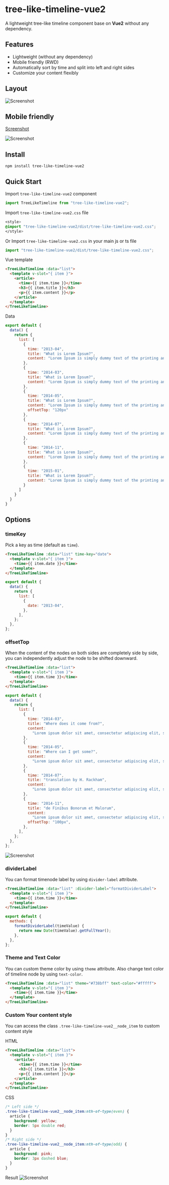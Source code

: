 # tree-like-timeline-vue2

A lightweight tree-like timeline component base on **Vue2** without any dependency.

## Features

- Lightweight (without any dependency)
- Mobile friendly (RWD)
- Automatically sort by time and split into left and right sides
- Customize your content flexibly

## Layout

![Screenshot](https://i.imgur.com/Hgir36b.png)

## Mobile friendly

[Screenshot](https://i.imgur.com/C1oG6pr.gif)

![Screenshot](https://i.imgur.com/PQTlf2g.gif)

## Install

```shell
npm install tree-like-timeline-vue2
```

## Quick Start

Import `tree-like-timeline-vue2` component

```js
import TreeLikeTimeline from "tree-like-timeline-vue2";
```

Import `tree-like-timeline-vue2.css` file

```css
<style>
@import "tree-like-timeline-vue2/dist/tree-like-timeline-vue2.css";
</style>
```

Or
Import `tree-like-timeline-vue2.css` in your main js or ts file

```js
import "tree-like-timeline-vue2/dist/tree-like-timeline-vue2.css";
```

Vue template

```html
<TreeLikeTimeline :data="list">
  <template v-slot="{ item }">
    <article>
      <time>{{ item.time }}</time>
      <h3>{{ item.title }}</h3>
      <p>{{ item.content }}</p>
    </article>
  </template>
</TreeLikeTimeline>
```

Data

```js
export default {
  data() {
    return {
      list: [
        {
          time: "2013-04",
          title: "What is Lorem Ipsum?",
          content: "Lorem Ipsum is simply dummy text of the printing and typesetting industry."
        },
        {
          time: "2014-03",
          title: "What is Lorem Ipsum?",
          content: "Lorem Ipsum is simply dummy text of the printing and typesetting industry."
        },
        {
          time: "2014-05",
          title: "What is Lorem Ipsum?",
          content: "Lorem Ipsum is simply dummy text of the printing and typesetting industry."
          offsetTop: "120px"
        },
        {
          time: "2014-07",
          title: "What is Lorem Ipsum?",
          content: "Lorem Ipsum is simply dummy text of the printing and typesetting industry."
        },
        {
          time: "2014-11",
          title: "What is Lorem Ipsum?",
          content: "Lorem Ipsum is simply dummy text of the printing and typesetting industry."
        },
        {
          time: "2015-01",
          title: "What is Lorem Ipsum?",
          content: "Lorem Ipsum is simply dummy text of the printing and typesetting industry."
        }
      ]
    }
  }
}
```

## Options

### timeKey

Pick a key as time (default as `time`).

```html
<TreeLikeTimeline :data="list" time-key="date">
  <template v-slot="{ item }">
    <time>{{ item.date }}</time>
  </template>
</TreeLikeTimeline>
```

```js
export default {
  data() {
    return {
      list: [
        {
          date: "2013-04",
        },
      ],
    };
  },
};
```

### offsetTop

When the content of the nodes on both sides are completely side by side, you can independently adjust the node to be shifted downward.

```html
<TreeLikeTimeline :data="list">
  <template v-slot="{ item }">
    <time>{{ item.time }}</time>
  </template>
</TreeLikeTimeline>
```

```js
export default {
  data() {
    return {
      list: [
        {
          time: "2014-03",
          title: "Where does it come from?",
          content:
            "Lorem ipsum dolor sit amet, consectetur adipiscing elit, sed do eiusmod tempor incididunt ut labore et dolore magna aliqua. Ut enim ad minim veniam, quis nostrud exercitation ullamco laboris nisi ut aliquip ex ea commodo consequat. Duis aute irure dolor in reprehenderit in voluptate velit esse cillum dolore eu fugiat nulla pariatur. Excepteur sint occaecat cupidatat non proident, sunt in culpa qui officia deserunt mollit anim id est laborum.",
        },
        {
          time: "2014-05",
          title: "Where can I get some?",
          content:
            "Lorem ipsum dolor sit amet, consectetur adipiscing elit, sed do eiusmod tempor incididunt ut labore et dolore magna aliqua. Ut enim ad minim veniam, quis nostrud exercitation ullamco laboris nisi ut aliquip ex ea commodo consequat. Duis aute irure dolor in reprehenderit in voluptate velit esse cillum dolore eu fugiat nulla pariatur. Excepteur sint occaecat cupidatat non proident, sunt in culpa qui officia deserunt mollit anim id est laborum.",
        },
        {
          time: "2014-07",
          title: "translation by H. Rackham",
          content:
            "Lorem ipsum dolor sit amet, consectetur adipiscing elit, sed do eiusmod tempor incididunt ut labore et dolore magna aliqua. Ut enim ad minim veniam, quis nostrud exercitation ullamco laboris nisi ut aliquip ex ea commodo consequat. Duis aute irure dolor in reprehenderit in voluptate velit esse cillum dolore eu fugiat nulla pariatur. Excepteur sint occaecat cupidatat non proident, sunt in culpa qui officia deserunt mollit anim id est laborum.",
        },
        {
          time: "2014-11",
          title: "de Finibus Bonorum et Malorum",
          content:
            "Lorem ipsum dolor sit amet, consectetur adipiscing elit, sed do eiusmod tempor incididunt ut labore et dolore magna aliqua. Ut enim ad minim veniam, quis nostrud exercitation ullamco laboris nisi ut aliquip ex ea commodo consequat. Duis aute irure dolor in reprehenderit in voluptate velit esse cillum dolore eu fugiat nulla pariatur. Excepteur sint occaecat cupidatat non proident, sunt in culpa qui officia deserunt mollit anim id est laborum.",
          offsetTop: "100px",
        },
      ],
    };
  },
};
```

![Screenshot](https://i.imgur.com/57lFLu9.png)

### dividerLabel

You can format timenode label by using `divider-label` attribute.

```html
<TreeLikeTimeline :data="list" :divider-label="formatDividerLabel">
  <template v-slot="{ item }">
    <time>{{ item.time }}</time>
  </template>
</TreeLikeTimeline>
```

```js
export default {
  methods: {
    formatDividerLabel(timeValue) {
      return new Date(timeValue).getFullYear();
    },
  },
};
```

### Theme and Text Color

You can custom theme color by using `theme` attribute.
Also change text color of timeline node by using `text-color`.

```html
<TreeLikeTimeline :data="list" theme="#738bff" text-color="#fffff">
  <template v-slot="{ item }">
    <time>{{ item.time }}</time>
  </template>
</TreeLikeTimeline>
```

### Custom Your content style

You can access the class `.tree-like-timeline-vue2__node_item` to custom content style

HTML

```html
<TreeLikeTimeline :data="list">
  <template v-slot="{ item }">
    <article>
      <time>{{ item.time }}</time>
      <h3>{{ item.title }}</h3>
      <p>{{ item.content }}</p>
    </article>
  </template>
</TreeLikeTimeline>
```

CSS

```css
/* Left side */
.tree-like-timeline-vue2__node_item:nth-of-type(even) {
  article {
    background: yellow;
    border: 5px double red;
  }
}
/* Right side */
.tree-like-timeline-vue2__node_item:nth-of-type(odd) {
  article {
    background: pink;
    border: 3px dashed blue;
  }
}
```

Result
![Screenshot](https://i.imgur.com/L0RbK53.png)
